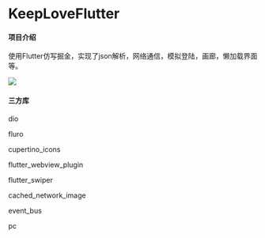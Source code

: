 # KeepLoveFlutter

#### 项目介绍
使用Flutter仿写掘金，实现了json解析，网络通信，模拟登陆，画廊，懒加载界面等。

![ ](http://106.13.7.41/wp-content/uploads/2019/02/001.gif)

#### 三方库

dio

fluro

cupertino_icons

flutter_webview_plugin

flutter_swiper

cached_network_image

event_bus

pc


